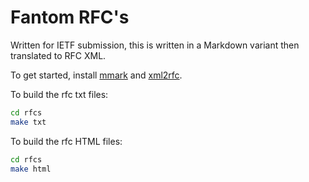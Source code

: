 Fantom RFC's
======================

Written for IETF submission, this is written in a Markdown variant then translated to RFC XML.

To get started, install [mmark](https://github.com/mmarkdown/mmark) and [xml2rfc](https://pypi.org/project/xml2rfc/).

To build the rfc txt files:

```bash
cd rfcs
make txt
```

To build the rfc HTML files:

```bash
cd rfcs
make html
```
